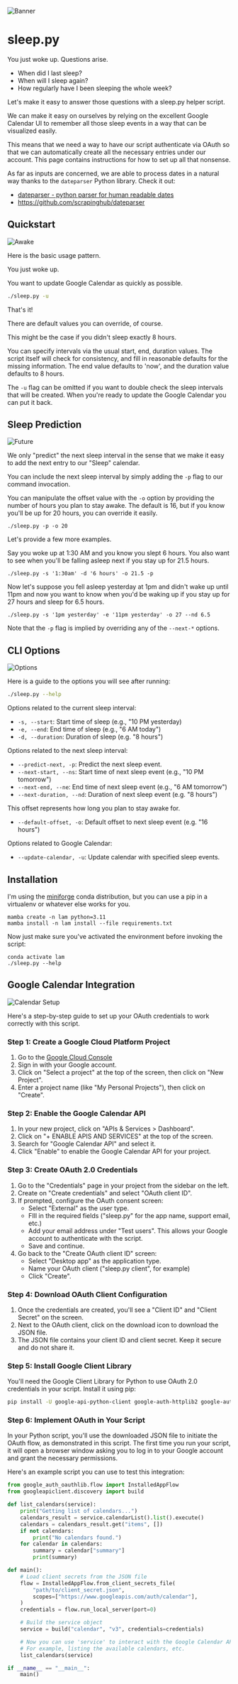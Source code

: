 
![Banner](./images/banner.png)

# sleep.py

You just woke up. Questions arise.
* When did I last sleep? 
* When will I sleep again?
* How regularly have I been sleeping the whole week?

Let's make it easy to answer those questions with a sleep.py helper script.

We can make it easy on ourselves by relying on the excellent
Google Calendar UI to remember all those sleep events in a way that
can be visualized easily.

This means that we need a way to have our script authenticate via OAuth
so that we can automatically create all the necessary entries under our account.
This page contains instructions for how to set up all that nonsense.

As far as inputs are concerned, we are able to process dates in a natural
way thanks to the `dateparser` Python library. Check it out:
* [dateparser - python parser for human readable dates](https://dateparser.readthedocs.io/en/latest/)
* <https://github.com/scrapinghub/dateparser>

## Quickstart

![Awake](./images/awake.png)

Here is the basic usage pattern.

You just woke up.

You want to update Google Calendar as quickly as possible.

```bash
./sleep.py -u
```

That's it!

There are default values you can override, of course.

This might be the case if you didn't sleep exactly 8 hours.

You can specify intervals via the usual start, end, duration values.
The script itself will check for consistency, and fill in reasonable
defaults for the missing information. The end value defaults to 'now',
and the duration value defaults to 8 hours.

The `-u` flag can be omitted if you want to double check
the sleep intervals that will be created. When you're ready to update
the Google Calendar you can put it back.

## Sleep Prediction

![Future](./images/future.png)

We only "predict" the next sleep interval in the sense that we make it easy
to add the next entry to our "Sleep" calendar.

You can include the next sleep interval by simply adding the `-p` flag
to our command invocation.

You can manipulate the offset value with the `-o` option by providing
the number of hours you plan to stay awake. The default is 16, but if you
know you'll be up for 20 hours, you can override it easily.

```
./sleep.py -p -o 20
```

Let's provide a few more examples.

Say you woke up at 1:30 AM and you know you slept 6 hours. You also
want to see when you'll be falling asleep next if you stay up for 21.5 hours.

```
./sleep.py -s '1:30am' -d '6 hours' -o 21.5 -p
```

Now let's suppose you fell asleep yesterday at 1pm and didn't wake up until
11pm and now you want to know when you'd be waking up if you stay up for
27 hours and sleep for 6.5 hours.

```
./sleep.py -s '1pm yesterday' -e '11pm yesterday' -o 27 --nd 6.5
```

Note that the `-p` flag is implied by overriding any of the `--next-*` options.

## CLI Options

![Options](./images/options.png)

Here is a guide to the options you will see after running:
```bash
./sleep.py --help
```

Options related to the current sleep interval:
*  `-s, --start`: Start time of sleep (e.g., "10 PM yesterday)
*  `-e, --end`: End time of sleep (e.g., "6 AM today")
*  `-d, --duration`: Duration of sleep (e.g. "8 hours")

Options related to the next sleep interval:
* `--predict-next, -p`: Predict the next sleep event.
* `--next-start, --ns`: Start time of next sleep event (e.g., "10 PM tomorrow")
* `--next-end, --ne`: End time of next sleep event (e.g., "6 AM tomorrow")
* `--next-duration, --nd`: Duration of next sleep event (e.g. "8 hours")

This offset represents how long you plan to stay awake for.
* `--default-offset, -o`: Default offset to next sleep event (e.g. "16 hours")

Options related to Google Calendar:
* `--update-calendar, -u`: Update calendar with specified sleep events.

## Installation

I'm using the [miniforge](https://github.com/conda-forge/miniforge) conda
distribution, but you can use a pip in a virtualenv or whatever else works
for you.

```
mamba create -n lam python=3.11
mamba install -n lam install --file requirements.txt
```

Now just make sure you've activated the environment before invoking the
script:
```
conda activate lam
./sleep.py --help
```

## Google Calendar Integration

![Calendar Setup](./images/setup.png)

Here's a step-by-step guide to set up your OAuth credentials to work
correctly with this script.

### Step 1: Create a Google Cloud Platform Project

1. Go to the [Google Cloud Console](https://console.cloud.google.com/)
2. Sign in with your Google account.
3. Click on "Select a project" at the top of the screen, then click on "New Project".
4. Enter a project name (like "My Personal Projects"), then click on "Create".

### Step 2: Enable the Google Calendar API

1. In your new project, click on "APIs & Services > Dashboard".
2. Click on "+ ENABLE APIS AND SERVICES" at the top of the screen.
3. Search for "Google Calendar API" and select it.
4. Click "Enable" to enable the Google Calendar API for your project.

### Step 3: Create OAuth 2.0 Credentials

1. Go to the "Credentials" page in your project from the sidebar on the left.
2. Create on "Create credentials" and select "OAuth client ID".
3. If prompted, configure the OAuth consent screen:
    - Select "External" as the user type.
    - FIll in the required fields ("sleep.py" for the app name, support email, etc.)
    - Add your email address under "Test users". This allows your Google account to authenticate with the script.
    - Save and continue.
4. Go back to the "Create OAuth client ID" screen:
    - Select "Desktop app" as the application type.
    - Name your OAuth client ("sleep.py client", for example)
    - Click "Create".

### Step 4: Download OAuth Client Configuration

1. Once the credentials are created, you'll see a "Client ID" and "Client Secret" on the screen.
2. Next to the OAuth client, click on the download icon to download the JSON file.
3. The JSON file contains your client ID and client secret. Keep it secure and do not share it.

### Step 5: Install Google Client Library

You'll need the Google Client Library for Python to use OAuth 2.0 credentials
in your script. Install it using pip:

```bash
pip install -U google-api-python-client google-auth-httplib2 google-auth-oauthlib
```

### Step 6: Implement OAuth in Your Script

In your Python script, you'll use the downloaded JSON file to initiate the
OAuth flow, as demonstrated in this script. The first time you run your
script, it will open a browser window asking you to log in to your
Google account and grant the necessary permissions.

Here's an example script you can use to test this integration:

```python
from google_auth_oauthlib.flow import InstalledAppFlow
from googleapiclient.discovery import build

def list_calendars(service):
    print("Getting list of calendars...")
    calendars_result = service.calendarList().list().execute()
    calendars = calendars_result.get("items", [])
    if not calendars:
        print("No calendars found.")
    for calendar in calendars:
        summary = calendar["summary"]
        print(summary)

def main():
    # Load client secrets from the JSON file
    flow = InstalledAppFlow.from_client_secrets_file(
        "path/to/client_secret.json",
        scopes=["https://www.googleapis.com/auth/calendar"],
    )
    credentials = flow.run_local_server(port=0)

    # Build the service object
    service = build("calendar", "v3", credentials=credentials)

    # Now you can use 'service' to interact with the Google Calendar API.
    # For example, listing the available calendars, etc.
    list_calendars(service)

if __name__ == "__main__":
    main()
```
